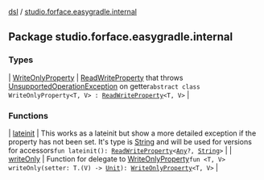 [dsl](../index.md) / [studio.forface.easygradle.internal](./index.md)

## Package studio.forface.easygradle.internal

### Types

| [WriteOnlyProperty](-write-only-property/index.md) | [ReadWriteProperty](https://kotlinlang.org/api/latest/jvm/stdlib/kotlin.properties/-read-write-property/index.html) that throws [UnsupportedOperationException](https://kotlinlang.org/api/latest/jvm/stdlib/kotlin/-unsupported-operation-exception/index.html) on getter`abstract class WriteOnlyProperty<T, V> : `[`ReadWriteProperty`](https://kotlinlang.org/api/latest/jvm/stdlib/kotlin.properties/-read-write-property/index.html)`<T, V>` |

### Functions

| [lateinit](lateinit.md) | This works as a lateinit but show a more detailed exception if the property has not been set. It's type is [String](https://kotlinlang.org/api/latest/jvm/stdlib/kotlin/-string/index.html) and will be used for versions for accessors`fun lateinit(): `[`ReadWriteProperty`](https://kotlinlang.org/api/latest/jvm/stdlib/kotlin.properties/-read-write-property/index.html)`<`[`Any`](https://kotlinlang.org/api/latest/jvm/stdlib/kotlin/-any/index.html)`?, `[`String`](https://kotlinlang.org/api/latest/jvm/stdlib/kotlin/-string/index.html)`>` |
| [writeOnly](write-only.md) | Function for delegate to [WriteOnlyProperty](-write-only-property/index.md)`fun <T, V> writeOnly(setter: T.(V) -> `[`Unit`](https://kotlinlang.org/api/latest/jvm/stdlib/kotlin/-unit/index.html)`): `[`WriteOnlyProperty`](-write-only-property/index.md)`<T, V>` |

